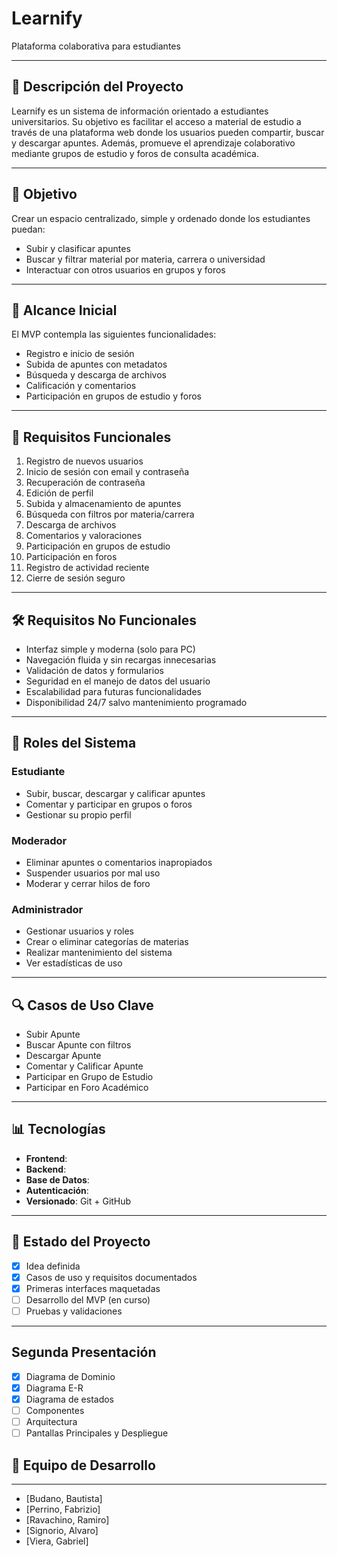 # Learnify

Plataforma colaborativa para estudiantes

---

## 📄 Descripción del Proyecto

Learnify es un sistema de información orientado a estudiantes universitarios. Su objetivo es facilitar el acceso a material de estudio a través de una plataforma web donde los usuarios pueden compartir, buscar y descargar apuntes. Además, promueve el aprendizaje colaborativo mediante grupos de estudio y foros de consulta académica.

---

## 🔎 Objetivo

Crear un espacio centralizado, simple y ordenado donde los estudiantes puedan:

* Subir y clasificar apuntes
* Buscar y filtrar material por materia, carrera o universidad
* Interactuar con otros usuarios en grupos y foros

---

## 📅 Alcance Inicial

El MVP contempla las siguientes funcionalidades:

* Registro e inicio de sesión
* Subida de apuntes con metadatos
* Búsqueda y descarga de archivos
* Calificación y comentarios
* Participación en grupos de estudio y foros

---

## 🔢 Requisitos Funcionales

1. Registro de nuevos usuarios
2. Inicio de sesión con email y contraseña
3. Recuperación de contraseña
4. Edición de perfil
5. Subida y almacenamiento de apuntes
6. Búsqueda con filtros por materia/carrera
7. Descarga de archivos
8. Comentarios y valoraciones
9. Participación en grupos de estudio
10. Participación en foros
11. Registro de actividad reciente
12. Cierre de sesión seguro

---

## 🛠️ Requisitos No Funcionales

* Interfaz simple y moderna (solo para PC)
* Navegación fluida y sin recargas innecesarias
* Validación de datos y formularios
* Seguridad en el manejo de datos del usuario
* Escalabilidad para futuras funcionalidades
* Disponibilidad 24/7 salvo mantenimiento programado

---

## 👥 Roles del Sistema

### Estudiante

* Subir, buscar, descargar y calificar apuntes
* Comentar y participar en grupos o foros
* Gestionar su propio perfil

### Moderador

* Eliminar apuntes o comentarios inapropiados
* Suspender usuarios por mal uso
* Moderar y cerrar hilos de foro

### Administrador

* Gestionar usuarios y roles
* Crear o eliminar categorías de materias
* Realizar mantenimiento del sistema
* Ver estadísticas de uso

---

## 🔍 Casos de Uso Clave

* Subir Apunte
* Buscar Apunte con filtros
* Descargar Apunte
* Comentar y Calificar Apunte
* Participar en Grupo de Estudio
* Participar en Foro Académico

---

## 📊 Tecnologías

* **Frontend**: 
* **Backend**: 
* **Base de Datos**: 
* **Autenticación**: 
* **Versionado**: Git + GitHub

---

## 📆 Estado del Proyecto

* [x] Idea definida
* [x] Casos de uso y requisitos documentados
* [x] Primeras interfaces maquetadas
* [ ] Desarrollo del MVP (en curso)
* [ ] Pruebas y validaciones

---
## Segunda Presentación
* [x] Diagrama de Dominio
* [x] Diagrama E-R
* [x] Diagrama de estados
* [ ] Componentes
* [ ] Arquitectura
* [ ] Pantallas Principales y Despliegue
      
## 📏 Equipo de Desarrollo
---
* \[Budano, Bautista]
* \[Perrino, Fabrizio]
* \[Ravachino, Ramiro]
* \[Signorio, Alvaro]
* \[Viera, Gabriel]

